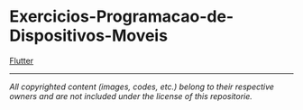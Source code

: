 # Exercicios-Programacao-de-Dispositivos-Moveis    
[Flutter](https://flutter.dev/)
_________________
*All copyrighted content (images, codes, etc.) belong to their respective owners and are not included under the license of this repositorie.*
